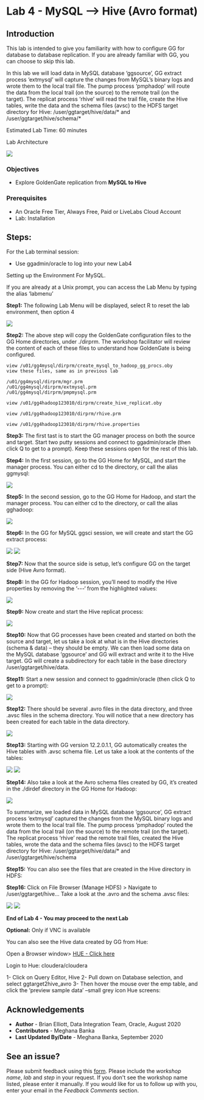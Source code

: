 # Lab 4 -  MySQL --> Hive (Avro format)

## Introduction

This lab is intended to give you familiarity with how to configure GG for database to database replication. If you are already familiar with GG, you can choose to skip this lab.

In this lab we will load data in MySQL database ‘ggsource’, GG extract process ‘extmysql’ will capture the changes from MySQL’s binary logs and wrote them to the local trail file. The pump process ‘pmphadop’ will route the data from the local trail (on the source) to the remote trail (on the target). The replicat
process ‘rhive’ will read the trail file, create the Hive tables, write the data and the schema files (avsc) to the HDFS target directory for Hive: /user/ggtarget/hive/data/* and /user/ggtarget/hive/schema/*

Estimated Lab Time: 60 minutes

Lab Architecture

![](./images/image401_1.png)

### Objectives
- Explore GoldenGate replication from **MySQL to Hive**

### Prerequisites

* An Oracle Free Tier, Always Free, Paid or LiveLabs Cloud Account
* Lab: Installation

## Steps: 

For the Lab terminal session:

* Use ggadmin/oracle to log into your new Lab4

Setting up the Environment For MySQL.
    
If you are already at a Unix prompt, you can access the Lab Menu by typing the alias ‘labmenu’

**Step1:** The following Lab Menu will be displayed, select R to reset the lab environment, then option 4

  ![](./images/lab4menu.png)

**Step2:** The above step will copy the GoldenGate configuration files to the GG Home directories, under ./dirprm. The workshop facilitator will review the content of each of these files to understand how GoldenGate is being configured.

  ````
  view /u01/gg4mysql/dirprm/create_mysql_to_hadoop_gg_procs.oby
  view these files, same as in previous lab

  /u01/gg4mysql/dirprm/mgr.prm
  /u01/gg4mysql/dirprm/extmysql.prm
  /u01/gg4mysql/dirprm/pmpmysql.prm

  view /u01/gg4hadoop123010/dirprm/create_hive_replicat.oby

  view /u01/gg4hadoop123010/dirprm/rhive.prm

  view /u01/gg4hadoop123010/dirprm/rhive.properties
  ````

**Step3:** The first tast is to start the GG manager process on both the source and target. Start two putty sessions and connect to ggadmin/oracle (then click Q to get to a prompt). Keep these sessions open for the rest of this lab.

**Step4:** In the first session, go to the GG Home for MySQL, and start the manager process. You can either cd to the directory, or call the alias ggmysql:

  ![](./images/c2.png)

**Step5:** In the second session, go to the GG Home for Hadoop, and start the manager process. You can either cd to the directory, or call the alias gghadoop:

  ![](./images/c3.png)

**Step6:** In the GG for MySQL ggsci session, we will create and start the GG extract process:

  ![](./images/c4.png)
  ![](./images/c5.png)

**Step7:** Now that the source side is setup, let’s configure GG on the target side (Hive Avro format).

**Step8:** In the GG for Hadoop session, you’ll need to modify the Hive properties by removing the ‘---‘ from the highlighted values:

  ![](./images/c6.png)

**Step9:** Now create and start the Hive replicat process:

  ![](./images/c7.png)

**Step10:** Now that GG processes have been created and started on both the source and target, let us take a look at what is in the Hive directories (schema & data) – they should be empty. We can then load some data on
the MySQL database ‘ggsource’ and GG will extract and write it to the Hive target. GG will create a subdirectory for each table in the base directory /user/ggtarget/hive/data.

**Step11:** Start a new session and connect to ggadmin/oracle (then click Q to get to a prompt):

  ![](./images/c8.png)

**Step12:** There should be several .avro files in the data directory, and three .avsc files in the schema directory. You will notice that a new directory has been created for each table in the data directory.

  ![](./images/c9.png)

**Step13:** Starting with GG version 12.2.0.1.1, GG automatically creates the Hive tables with .avsc schema file. Let us take a look at the contents of the tables:

  ![](./images/c10.png)
  ![](./images/c11.png)

**Step14:** Also take a look at the Avro schema files created by GG, it’s created in the ./dirdef directory in the GG Home for Hadoop:

  ![](./images/c12.png)

To summarize, we loaded data in MySQL database ‘ggsource’, GG extract process ‘extmysql’ captured the changes from the MySQL binary logs and wrote them to the local trail file. The pump process
‘pmphadop’ routed the data from the local trail (on the source) to the remote trail (on the target). The replicat process ‘rhive’ read the remote trail files, created the Hive tables, wrote the data and the schema files (avsc) to the HDFS target directory for Hive: /user/ggtarget/hive/data/* and
/user/ggtarget/hive/schema

**Step15:** You can also see the files that are created in the Hive directory in HDFS:

**Step16:** Click on File Browser (Manage HDFS) > Navigate to /user/ggtarget/hive… Take a look at the .avro and the schema .avsc files:

  ![](./images/c18.png)
  ![](./images/c19.png)

**End of Lab 4 - You may proceed to the next Lab**

**Optional:** Only if VNC is available

You can also see the Hive data created by GG from Hue:

Open a Browser window>
[HUE - Click here](http://127.0.0.1:8888) 

Login to Hue: cloudera/cloudera

1-	Click on Query Editor, Hive
2-	Pull down on Database selection, and select ggtarget2hive_avro
3-	Then hover the mouse over the emp table, and click the ‘preview sample data’ –small grey icon Hue screens:

## Acknowledgements
* **Author** - Brian Elliott, Data Integration Team, Oracle, August 2020
* **Contributors** - Meghana Banka
* **Last Updated By/Date** - Meghana Banka, September 2020

## See an issue?
Please submit feedback using this [form](https://apexapps.oracle.com/pls/apex/f?p=133:1:::::P1_FEEDBACK:1). Please include the *workshop name*, *lab* and *step* in your request.  If you don't see the workshop name listed, please enter it manually. If you would like for us to follow up with you, enter your email in the *Feedback Comments* section.
